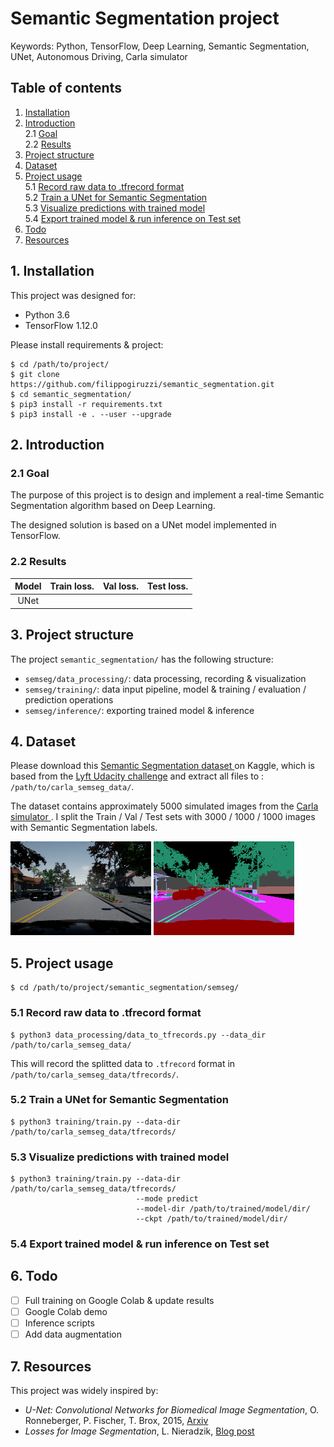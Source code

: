 # Semantic Segmentation project

Keywords: Python, TensorFlow, Deep Learning, 
Semantic Segmentation, UNet, Autonomous Driving,
Carla simulator

## Table of contents

1. [ Installation ](#1-installation)
2. [ Introduction ](#2-introduction)  
    2.1 [ Goal ](#21-goal)  
    2.2 [ Results ](#22-results)  
3. [ Project structure ](#3-project-structure)
4. [ Dataset ](#4-dataset)
5. [ Project usage ](#5-project-usage)  
    5.1 [ Record raw data to .tfrecord format ](#51-record-raw-data-to-tfrecord-format)  
    5.2 [ Train a UNet for Semantic Segmentation ](#52-train-a-unet-for-semantic-segmentation)  
    5.3 [ Visualize predictions with trained model ](#53-visualize-predictions-with-trained-model)  
    5.4 [ Export trained model & run inference on Test set ](#54-export-trained-model--run-inference-on-test-set)
6. [ Todo ](#6-todo)
7. [ Resources ](#7-resources)

## 1. Installation

This project was designed for:
* Python 3.6
* TensorFlow 1.12.0

Please install requirements & project:
```
$ cd /path/to/project/
$ git clone https://github.com/filippogiruzzi/semantic_segmentation.git
$ cd semantic_segmentation/
$ pip3 install -r requirements.txt
$ pip3 install -e . --user --upgrade
```

## 2. Introduction

### 2.1 Goal

The purpose of this project is to design and implement 
a real-time Semantic Segmentation algorithm based on Deep Learning.

The designed solution is based on a UNet model implemented in TensorFlow.

### 2.2 Results

| Model | Train loss. | Val loss. | Test loss. |
| :---: |:---:| :---:| :---: |
| UNet |  |  |  |

## 3. Project structure

The project `semantic_segmentation/` has the following structure:
* `semseg/data_processing/`: data processing, 
recording & visualization
* `semseg/training/`: data input pipeline, model 
& training / evaluation / prediction operations
* `semseg/inference/`: exporting trained model & inference

## 4. Dataset

Please download this 
[ Semantic Segmentation dataset ](https://www.kaggle.com/kumaresanmanickavelu/lyft-udacity-challenge)
on Kaggle, which is based from the [ Lyft Udacity challenge](https://www.udacity.com/lyft-challenge) 
and extract all files to : `/path/to/carla_semseg_data/`.

The dataset contains approximately 5000 simulated images from the [ Carla simulator ](http://carla.org/).
I split the Train / Val / Test sets with 3000 / 1000 / 1000 images with Semantic Segmentation labels.

![alt text](pics/rgb.png "RGB data")
![alt text](pics/semseg.png "Semantic Segmentation label")

## 5. Project usage

```
$ cd /path/to/project/semantic_segmentation/semseg/
```

### 5.1 Record raw data to .tfrecord format

```
$ python3 data_processing/data_to_tfrecords.py --data_dir /path/to/carla_semseg_data/
```

This will record the splitted data to `.tfrecord` format in `/path/to/carla_semseg_data/tfrecords/`.

### 5.2 Train a UNet for Semantic Segmentation

```
$ python3 training/train.py --data-dir /path/to/carla_semseg_data/tfrecords/
```

### 5.3 Visualize predictions with trained model

```
$ python3 training/train.py --data-dir /path/to/carla_semseg_data/tfrecords/
                            --mode predict
                            --model-dir /path/to/trained/model/dir/
                            --ckpt /path/to/trained/model/dir/
```

### 5.4 Export trained model & run inference on Test set

## 6. Todo

- [ ] Full training on Google Colab & update results
- [ ] Google Colab demo
- [ ] Inference scripts
- [ ] Add data augmentation

## 7. Resources

This project was widely inspired by:
* _U-Net: Convolutional Networks for Biomedical Image Segmentation_, 
O. Ronneberger, P. Fischer, T. Brox, 
2015, [ Arxiv ](https://arxiv.org/abs/1505.04597)
* _Losses for Image Segmentation_, 
L. Nieradzik, [ Blog post ](https://lars76.github.io/neural-networks/object-detection/losses-for-segmentation/)

